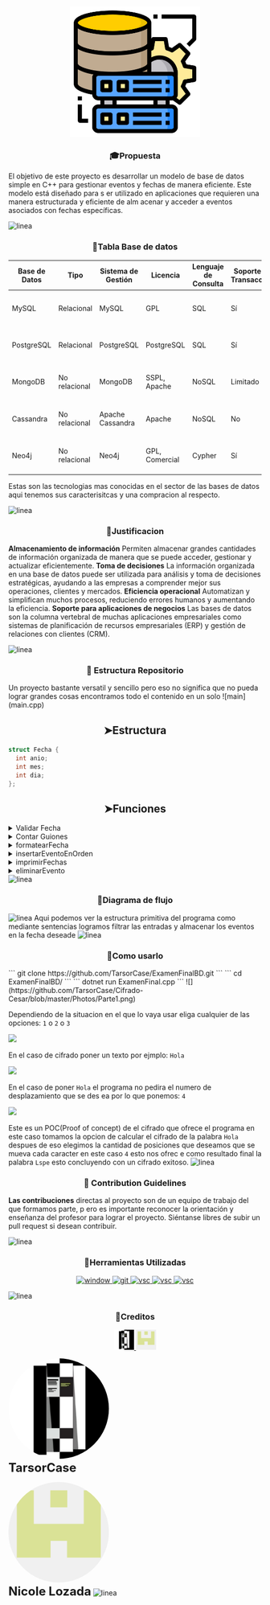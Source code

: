 
<p align="center">
  <a href="#"><img title="blackeye-im" src="https://github.com/TarsorCase/ExamenFinalBD/blob/master/Photos/base-de-datos.png" width="260" height="260"></a>
</p>
<p align="center">
  <h3 align="center">🎓Propuesta</h3>
El objetivo de este proyecto es desarrollar un modelo de base de datos simple en C++ 
para gestionar eventos y fechas de manera eficiente. Este modelo está diseñado para s
er utilizado en aplicaciones que requieren una manera estructurada y eficiente de alm
acenar y acceder a eventos asociados con fechas específicas.
</p> 
<img src="https://raw.githubusercontent.com/andreasbm/readme/master/assets/lines/colored.png" alt="linea" />
  <h3 align="center">📖Tabla Base de datos</h3>
  
| Base de Datos | Tipo          | Sistema de Gestión | Licencia       | Lenguaje de Consulta | Soporte para Transacciones | Escalabilidad           | Modelo de Datos | Soporte para la Nube    |
|---------------|---------------|--------------------|----------------|---------------------|----------------------------|-------------------------|-----------------|-------------------------|
| MySQL         | Relacional    | MySQL              | GPL            | SQL                 | Sí                         | Vertical                | Tablas          | AWS, Azure, Google Cloud|
| PostgreSQL    | Relacional    | PostgreSQL         | PostgreSQL     | SQL                 | Sí                         | Horizontal y Vertical   | Tablas          | AWS, Azure, Google Cloud|
| MongoDB       | No relacional | MongoDB            | SSPL, Apache   | NoSQL               | Limitado                   | Horizontal              | Documentos      | AWS, Azure, Google Cloud|
| Cassandra     | No relacional | Apache Cassandra   | Apache         | NoSQL               | No                         | Horizontal              | Clave-valor     | AWS, Azure, Google Cloud|
| Neo4j         | No relacional | Neo4j              | GPL, Comercial | Cypher              | Sí                         | Horizontal              | Grafo           | AWS, Azure, Google Cloud|


Estas son las tecnologias mas conocidas en el sector de las bases de datos aqui tenemos sus caracterisitcas y una compracion al respecto.

<img src="https://raw.githubusercontent.com/andreasbm/readme/master/assets/lines/colored.png" alt="linea" />

<h3 align="center">🔎Justificacion </h3>

</p>

**Almacenamiento de información** Permiten almacenar grandes cantidades de información organizada de manera que se puede acceder, gestionar y actualizar eficientemente.
**Toma de decisiones** La información organizada en una base de datos puede ser utilizada para análisis y toma de decisiones estratégicas, ayudando a las empresas a comprender mejor sus operaciones, clientes y mercados.
**Eficiencia operacional** Automatizan y simplifican muchos procesos, reduciendo errores humanos y aumentando la eficiencia.
**Soporte para aplicaciones de negocios** Las bases de datos son la columna vertebral de muchas aplicaciones empresariales como sistemas de planificación de recursos empresariales (ERP) y gestión de relaciones con clientes (CRM).

<img src="https://raw.githubusercontent.com/andreasbm/readme/master/assets/lines/colored.png" alt="linea" />

<h3 align="center">🐢 Estructura Repositorio</h3>
Un proyecto bastante versatil y sencillo pero eso no significa que no pueda lograr grandes cosas
encontramos todo el contenido en un solo ![main](main.cpp) 
<h2 align="center">➤Estructura</h2>

  ```cpp
  struct Fecha {
    int anio;
    int mes;
    int dia;
};
  ```

<h2 align="center">➤Funciones</h2>
<details>
<summary>Validar Fecha</summary>
  
  ```cpp
bool validarFecha(int anio, int mes, int dia) {
    if(anio == 0) {
        cout << "Year value is invalid: " << anio << endl;
        return false;
    }
    if(mes < 1 || mes > 12 )
    {
        cout << "Month value is invalid: "<< mes << endl;
        return false;
    }
    if (dia < 1 || dia > 31) 
    {
        cout << "Day value is invalid: "<<dia<<endl;
        return false;
    }
    if(mes == 2) 
    {
        if(dia > 29)
        {
            cout << "Day value is invalid: "<< dia << endl;
            return false;
        }
    }
    else if(mes == 4 || mes == 6 || mes == 9 || mes == 11) 
    {
        if(dia > 30) {
            cout << "Day value is invalid: "<< dia << endl;
            return false;
        }
    }
    return true;
}
```

Basicamente mediante una funcion booleana dentro de funcionan agrego filtros en forma de sentencias que permiten detectar si una fecha no es valida es decir su formato es erroneo
</details>

<details>
<summary>Contar Guiones</summary>

  ```cpp
int contarGuiones(const string& str) {
    int count = 0;
    for (char c : str) {
        if (c == '-') {
            count++;
        }
    }
    return count;
}
```

Esta funcion me permite asegurarme que la fecha siga el formato year-moth-day
</details>

<details>
<summary>formatearFecha</summary>

  ```cpp
string formatearFecha(int anio, int mes, int dia) {
    return to_string(anio) + "-" + (mes < 10 ? "0" : "") + to_string(mes) + "-" + (dia < 10 ? "0" : "") + to_string(dia);
}
```

Esta funcion me permite agregar los 0 que faltan a la fecha
</details>

<details>
  <summary>insertarEventoEnOrden</summary>

  ```cpp
void insertarEventoEnOrden(vector<string>& eventos, const string& evento) {
    auto it = eventos.begin();
    while (it != eventos.end() && *it < evento) {
        ++it;
    }
    if(it == eventos.end() || *it != evento) {
        eventos.insert(it,evento);
    }
}
```

Con esto ordeno los eventos en orden acendente como es requerido
</details>

<details>
  <summary>imprimirFechas</summary>

  ```cpp
void imprimirFechas(const map<string, vector<string>>& fechas) {
    for (const auto& par : fechas) {
        cout << "Fecha: " << par.first << endl;
        for (const auto& evento : par.second) {
            cout << "  - " << evento << endl;
        }
        cout << "-----------------------------------" << endl;
    }
}
```

Con esta funcion muestro las fechas en consola
</details>

<details>
<summary>eliminarEvento</summary>

  ```cpp
bool eliminarEvento(vector<string>& eventos, const string& evento) {
    for (auto it = eventos.begin(); it != eventos.end(); ++it) {
        if (*it == evento) {
            eventos.erase(it);
            return true;
        }
    }
    return false;
}
```

esta funcion de tipo booleana me permite eliminar los eventos la uso para los comandos de eliminacion
</details>

<img src="https://raw.githubusercontent.com/andreasbm/readme/master/assets/lines/colored.png" alt="linea" />
<h3 align="center">🌲Diagrama de flujo </h3>
<img src="diagrama-bd.png" alt="linea" />
Aqui podemos ver la estructura primitiva del programa como mediante sentencias logramos filtrar las entradas
y almacenar los eventos en la fecha deseade
<img src="https://raw.githubusercontent.com/andreasbm/readme/master/assets/lines/colored.png" alt="linea" />
<h3 align="center">🥪Como usarlo</h3>
```
git clone https://github.com/TarsorCase/ExamenFinalBD.git
```
```
cd ExamenFinalBD/
```
```
dotnet run ExamenFinal.cpp
```
![](https://github.com/TarsorCase/Cifrado-Cesar/blob/master/Photos/Parte1.png)

Dependiendo de la situacion en el que lo vaya usar eliga cualquier de las opciones: ``` 1 ```
 o ``` 2 ``` o ``` 3 ```

![](https://github.com/TarsorCase/Cifrado-Cesar/blob/master/Photos/Parte2.png)

En el caso de cifrado poner un texto por ejmplo: ``` Hola ``` 

![](https://github.com/TarsorCase/Cifrado-Cesar/blob/master/Photos/Parte3.png)

En el caso de poner ``` Hola ``` el programa no pedira el numero de desplazamiento que se des
ea por lo que ponemos: ``` 4 ``` 

![](https://github.com/TarsorCase/Cifrado-Cesar/blob/master/Photos/Parte4.png)

Este es un POC(Proof of concept) de el cifrado que ofrece el programa en este caso tomamos la
 opcion de calcular el cifrado de la palabra ``` Hola ``` despues de eso elegimos la cantidad
 de posiciones que deseamos que se mueva  cada caracter en este caso ``` 4 ``` esto nos ofrec
e como resultado final la palabra ``` Lspe ``` esto concluyendo con un cifrado exitoso.
<img src="https://raw.githubusercontent.com/andreasbm/readme/master/assets/lines/colored.png" alt="linea" />


<h3 align="center">🔎 Contribution Guidelines </h3>

</p>

**Las contribuciones** directas al proyecto son de un equipo de trabajo del que formamos parte, p
ero es importante reconocer la orientación y enseñanza del profesor para lograr el proyecto. 
Siéntanse libres de subir un pull request si desean contribuir.

<img src="https://raw.githubusercontent.com/andreasbm/readme/master/assets/lines/colored.png" alt="linea" />

<h3 align="center">🔎Herramientas Utilizadas </h3>

<div align="center">
<p align="center">
  <a href=" " target="_blank" rel="noreferrer">
    <img src="https://upload.wikimedia.org/wikipedia/commons/thumb/5/5f/Windows_logo_-_2012.svg/768px-Windows_logo_-_2012.svg.png" alt="window" width="40" height="40"/>
  </a>
  <a href="https://git-scm.com/" target="_blank" rel="noreferrer">
    <img src="https://git-scm.com/images/logos/downloads/Git-Icon-1788C.png" alt="git" width="40" height="40"/>
  </a>
  <a href="https://code.visualstudio.com/" target="_blank" rel="noreferrer">
    <img src="https://upload.wikimedia.org/wikipedia/commons/thumb/9/9a/Visual_Studio_Code_1.35_icon.svg/2048px-Visual_Studio_Code_1.35_icon.svg.png" alt="vsc" width="40" height="40"/>
  </a>
  <a href="https://code.visualstudio.com/" target="_blank" rel="noreferrer">
    <img src="https://cdn.jsdelivr.net/gh/devicons/devicon/icons/linux/linux-original.svg" alt="vsc" width="40" height="40"/>
  </a>
  <a href="https://code.visualstudio.com/" target="_blank" rel="noreferrer">
    <img src="https://cdn.jsdelivr.net/gh/devicons/devicon/icons/cplusplus/cplusplus-line.svg" alt="vsc" width="40" height="40"/>
  </a>
</p>
 </div>


<img src="https://raw.githubusercontent.com/andreasbm/readme/master/assets/lines/colored.png" alt="linea" />
<h3 align="center">👤Creditos </h3>


<div align="center">
<p align="center">
  <a href="https://code.visualstudio.com/" target="_blank" rel="noreferrer">
    <img src="https://github.com/TarsorCase/ExamenFinalBD/blob/master/Photos/TarsorCase.jpg" alt="vsc" width="40" height="40"/>
  </a>
  <a href="https://code.visualstudio.com/" target="_blank" rel="noreferrer">
    <img src="https://github.com/TarsorCase/ExamenFinalBD/blob/master/Photos/142690531.png" alt="vsc" width="40" height="40"/>
  </a>
</p>
</div>


<p align="left">
  <img src="https://github.com/TarsorCase/ExamenFinalBD/blob/master/Photos/TarsorCase.jpg" alt="TarsorCase" style="border-radius: 50%; width: 200px; height: 200px;"/>
  <br>
  <strong style="font-size: 24px;">TarsorCase</strong>
</p>
<p align="left">
  <img src="https://github.com/TarsorCase/ExamenFinalBD/blob/master/Photos/142690531.png" alt="Nicole Lozada" style="border-radius: 50%; width: 200px; height: 200px;"/>
  <br>
  <strong style="font-size: 24px;">Nicole Lozada</strong>

<img src="https://raw.githubusercontent.com/andreasbm/readme/master/assets/lines/colored.png" alt="linea" />
